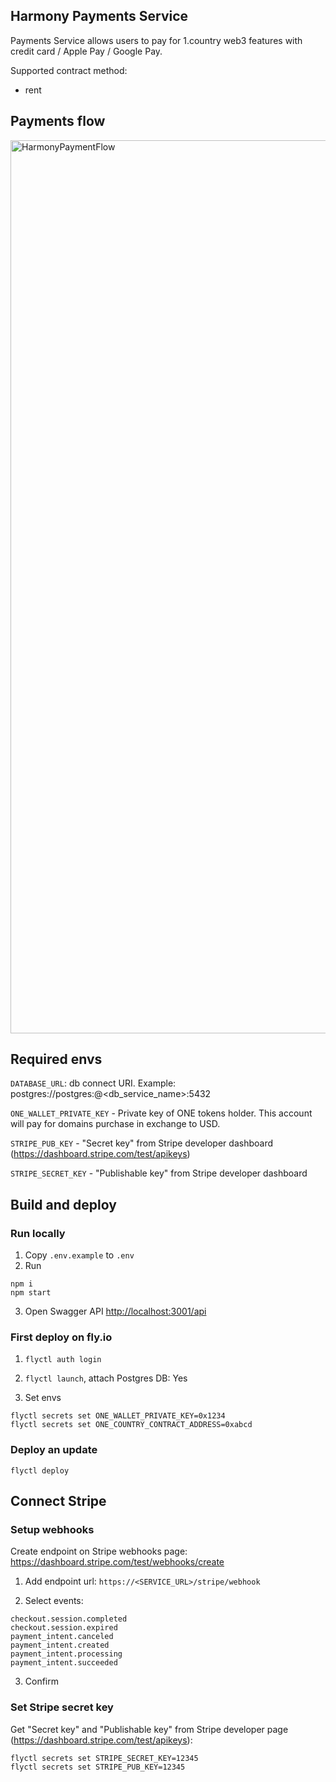 ## Harmony Payments Service
Payments Service allows users to pay for 1.country web3 features with credit card / Apple Pay / Google Pay.

Supported contract method:
- rent

## Payments flow
<img width="1429" alt="HarmonyPaymentFlow" src="https://user-images.githubusercontent.com/8803471/216304320-79a5dce7-5bd2-4ddb-8653-860f76810163.png">

## Required envs
`DATABASE_URL`: db connect URI. Example: postgres://postgres:@<db_service_name>:5432

`ONE_WALLET_PRIVATE_KEY` - Private key of ONE tokens holder. This account will pay for domains purchase in exchange to USD.

`STRIPE_PUB_KEY` - "Secret key" from Stripe developer dashboard (https://dashboard.stripe.com/test/apikeys)

`STRIPE_SECRET_KEY` - "Publishable key" from Stripe developer dashboard


## Build and deploy
### Run locally
1) Copy `.env.example` to `.env`
2) Run
```shell
npm i
npm start
```
3) Open Swagger API [http://localhost:3001/api](http://localhost:3001/api)

### First deploy on fly.io
1) `flyctl auth login`

2) `flyctl launch`, attach Postgres DB: Yes

3) Set envs
```shell
flyctl secrets set ONE_WALLET_PRIVATE_KEY=0x1234
flyctl secrets set ONE_COUNTRY_CONTRACT_ADDRESS=0xabcd
```

### Deploy an update
`flyctl deploy`

## Connect Stripe
### Setup webhooks
Create endpoint on Stripe webhooks page: https://dashboard.stripe.com/test/webhooks/create

1) Add endpoint url: `https://<SERVICE_URL>/stripe/webhook`

2) Select events:
```shell
checkout.session.completed
checkout.session.expired
payment_intent.canceled
payment_intent.created
payment_intent.processing
payment_intent.succeeded
```

3) Confirm

### Set Stripe secret key
Get "Secret key" and "Publishable key" from Stripe developer page (https://dashboard.stripe.com/test/apikeys):
```shell
flyctl secrets set STRIPE_SECRET_KEY=12345
flyctl secrets set STRIPE_PUB_KEY=12345
```
